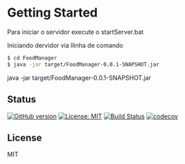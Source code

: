 # Getting Started

Para iniciar o servidor execute o startServer.bat

Iniciando dervidor via llinha de comando
```sh
$ cd FoodManager
$ java -jar target/FoodManager-0.0.1-SNAPSHOT.jar
```

java -jar target/FoodManager-0.0.1-SNAPSHOT.jar

## Status
[![GitHub version](https://badge.fury.io/gh/Leonardomdeoli%2FFoodManager.svg)](https://badge.fury.io/gh/Leonardomdeoli%2FFoodManager)
[![License: MIT](https://img.shields.io/badge/License-MIT-blue.svg)](/LICENSE)
[![Build Status](https://travis-ci.org/Leonardomdeoli/FoodManager.svg?branch=master)](https://travis-ci.org/Leonardomdeoli/FoodManager)
[![codecov](https://codecov.io/gh/Leonardomdeoli/FoodManager/branch/master/graph/badge.svg)](https://codecov.io/gh/Leonardomdeoli/FoodManager)

License
----

MIT
